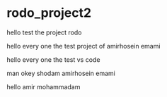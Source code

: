 # rodo_project2
hello test the project rodo



hello every one the test project of amirhosein emami



hello every one the test vs code 

man okey shodam amirhosein emami

hello amir mohammadam